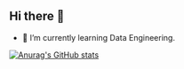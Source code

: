## Hi there 👋

- 🌱 I’m currently learning Data Engineering.
  
[![Anurag's GitHub stats](https://github-readme-stats.vercel.app/api?username=adarshj735)](https://github.com/anuraghazra/github-readme-stats)
